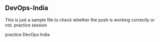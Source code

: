 ## DevOps-India

This is just a sample file to check whether the push is working correctly or not.
practice session

practice DevOps India
